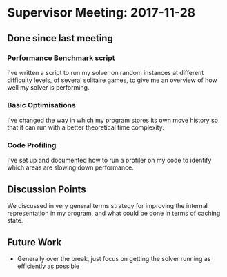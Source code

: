 # Supervisor Meeting: 2017-11-28

## Done since last meeting

### Performance Benchmark script

I've written a script to run my solver on random instances at different
difficulty levels, of several solitaire games, to give me an overview of how
well my solver is performing.

### Basic Optimisations

I've changed the way in which my program stores its own move history so that
it can run with a better theoretical time complexity.

### Code Profiling
I've set up and documented how to run a profiler on my code to identify which
areas are slowing down performance.

## Discussion Points
We discussed in very general terms strategy for improving the internal
representation in my program, and what could be done in terms of caching state.

## Future Work
- Generally over the break, just focus on getting the solver running as
efficiently as possible

